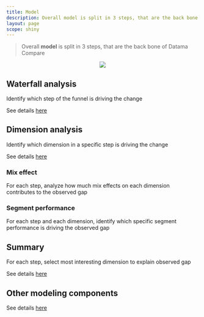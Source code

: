 ```yaml
---
title: Model
description: Overall model is split in 3 steps, that are the back bone of Datama Compare.
layout: page
scope: shiny
---
```


> Overall **model** is split in 3 steps, that are the back bone of Datama Compare

<center><img src="{{site.url}}/{{site.baseurl}}/core_app/compare/images/Model-300x266.jpg"/></center>

## Waterfall analysis
Identify which step of the funnel is driving the change

See details [here]({{site.url}}/{{site.baseurl}}/core_app/compare/model/waterfall)

## Dimension analysis
Identify which dimension in a specific step is driving the change

See details [here]({{site.url}}/{{site.baseurl}}/core_app/compare/model/dimensions)

### Mix effect
For each step, analyze how much mix effects on each dimension contributes to the observed gap

### Segment performance
For each step and each dimension, identify which specific segment performance is driving the observed gap

## Summary
For each step, select most interesting dimension to explain observed gap

See details [here]({{site.url}}/{{site.baseurl}}/core_app/compare/model/waterfall/summary_view)

## Other modeling components
See details [here]({{site.url}}/{{site.baseurl}}/core_app/compare/model/modeling_components)

